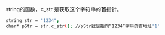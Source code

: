 string的函数，c_str 是获取这个字符串的**首**指针。

```bash
string str = "1234";
char* pStr = str.c_str(); //pStr就是指向“1234”字串的首地址'1'
```
